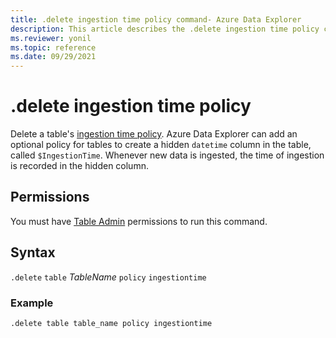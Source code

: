 ```yaml
---
title: .delete ingestion time policy command- Azure Data Explorer
description: This article describes the .delete ingestion time policy command in Azure Data Explorer.
ms.reviewer: yonil
ms.topic: reference
ms.date: 09/29/2021
---
```

# .delete ingestion time policy

Delete a table's [ingestion time policy](ingestiontimepolicy.md). Azure Data Explorer can add an optional policy for tables to create a hidden `datetime` column in the table, called `$IngestionTime`. Whenever new data is ingested, the time of ingestion is recorded in the hidden column. 

## Permissions

You must have [Table Admin](access-control/role-based-access-control.md) permissions to run this command.

## Syntax

`.delete` `table` *TableName* `policy` `ingestiontime` 

### Example

```kusto
.delete table table_name policy ingestiontime 
```